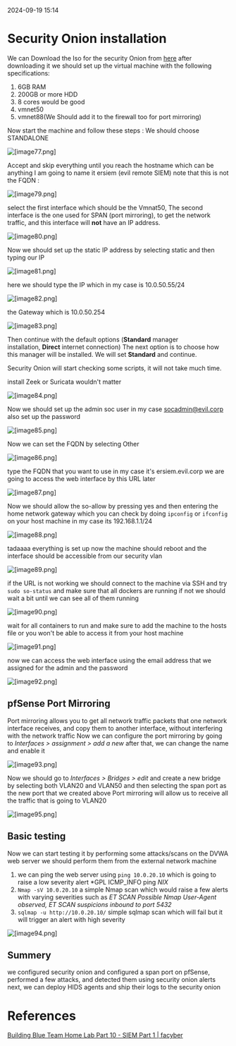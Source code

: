 2024-09-19 15:14



# Security Onion installation 


We can Download the Iso for the security Onion from [here](https://github.com/Security-Onion-Solutions/securityonion/blob/master/VERIFY_ISO.md) after downloading it we should set up the virtual machine with the following specifications: 

1. 6GB RAM
2. 200GB or more HDD
3. 8 cores would be good
4. vmnet50
5. vmnet88(We Should add it to the firewall too for port mirroring)

Now start the machine and follow these steps :
We should choose STANDALONE

![[image77.png]](/Attachment/image77.png)

Accept and skip everything until you reach the hostname which can be anything I am going to name it ersiem (evil remote SIEM) note that this is not the FQDN :

![[image79.png]](/Attachment/image79.png)

select the first interface which should be the Vmnat50, The second interface is the one used for SPAN (port mirroring), to get the network traffic, and this interface will **not** have an IP address.

![[image80.png]](/Attachment/image80.png)

Now we should set up the static IP address by selecting static and then typing our IP

![[image81.png]](/Attachment/image81.png)

here we should type the IP which in my case is 10.0.50.55/24

![[image82.png]](/Attachment/image82.png)

the Gateway which is 10.0.50.254

![[image83.png]](/Attachment/image83.png)

Then continue with the default options (**Standard** manager installation, **Direct** internet connection) The next option is to choose how this manager will be installed. We will set **Standard** and continue.

Security Onion will start checking some scripts, it will not take much time.

install Zeek or Suricata wouldn't matter 

![[image84.png]](/Attachment/image84.png)

Now we should set up the admin soc user in my case socadmin@evil.corp also set up the password 

![[image85.png]](/Attachment/image.png)

Now we can set the FQDN by selecting Other 

![[image86.png]](/Attachment/image86.png)

type the FQDN that you want to use in my case it's ersiem.evil.corp we are going to access the web interface by this URL later 

![[image87.png]](/Attachment/image87.png)

Now we should allow the so-allow by pressing yes and then entering the home network gateway which you can check by doing `ipconfig` or `ifconfig` on your host machine in my case its 192.168.1.1/24

![[image88.png]](/Attachment/image88.png)

tadaaaa everything is set up now the machine should reboot and the interface should be accessible from our security vlan

![[image89.png]](/Attachment/image89.png)

if the URL is not working we should connect to the machine via SSH and try `sudo so-status`
and make sure that all dockers are running if not we should wait a bit until we can see all of them running 

![[image90.png]](/Attachment/image90.png)


wait for all containers to run and make sure to add the machine to the hosts file or you won't be able to access it from your host machine 

![[image91.png]](/Attachment/image91.png)

now we can access the web interface using the email address that we assigned for the admin and the password

![[image92.png]](/Attachment/image92.png)

## pfSense Port Mirroring 
Port mirroring allows you to get all network traffic packets that one network interface receives, and copy them to another interface, without interfering with the network traffic
Now we can configure the port mirroring by going to _Interfaces > assignment > add a new_
after that, we can change the name and enable it 

![[image93.png]](/Attachment/image93.png)

Now we should go to _Interfaces > Bridges > edit_ and create a new bridge by selecting both VLAN20 and VLAN50 and then selecting the span port as the new port that we created above 
Port mirroring will allow us to receive all the traffic that is going to VLAN20

![[image95.png]](/Attachment/image95.png)

## Basic testing 

Now we can start testing it by performing some attacks/scans on the DVWA web server we should perform them from the external network machine   

1. we can ping the web server using `ping 10.0.20.10` which is going to raise a low severity alert *GPL ICMP_INFO ping *NIX*
2. `Nmap -sV 10.0.20.10` a simple Nmap scan which would raise a few alerts with varying severities such as *ET SCAN Possible Nmap User-Agent observed, ET SCAN suspicions inbound to port 5432* 
3. `sqlmap -u http://10.0.20.10/` simple sqlmap scan which will fail but it will trigger an alert with high severity 

![[image94.png]](/Attachment/image94.png)

## Summery 

we configured security onion and configured a span port on pfSense, performed a few attacks, and detected them using security onion alerts 
next, we can deploy HIDS agents and ship their logs to the security onion 
# References 

[Building Blue Team Home Lab Part 10 - SIEM Part 1 | facyber](https://facyber.me/posts/blue-team-lab-guide-part-10/)

